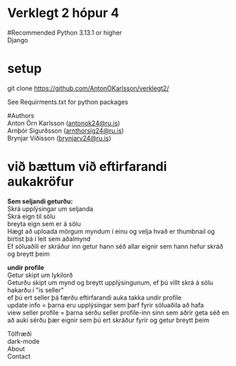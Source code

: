 # Verklegt 2 hópur 4

#Recommended
Python 3.13.1 or higher <br>
Django

# setup
git clone https://github.com/AntonOKarlsson/verklegt2/ <br>

See Requirments.txt for python packages


#Authors <br>
Anton Örn Karlsson (antonok24@ru.is) <br>
Arnþór Sigurðsson  (arnthorsig24@ru.is) <br>
Brynjar Víðisson (brynjarv24@ru.is) <br>


# við bættum við eftirfarandi aukakröfur
<b>Sem seljandi geturðu: </b><br>
Skrá upplýsingar um seljanda<br>
Skrá eign til sölu<br>
breyta eign sem er á sölu<br>
Hægt að uploada mörgum myndum í einu og velja hvað er thumbnail og birtist þá í leit sem aðalmynd<br>
Ef söluaðili er skráður inn getur hann séð allar eignir sem hann hefur skráð og breytt þeim<br>

<b>undir profile</b><br>
Getur skipt um lykilorð<br>
Geturðu skipt um mynd og breytt upplýsingunum, ef þú villt skrá á sölu hakarðu í "is seller"<br>
ef þú ert seller þá færðu eftirfarandi auka takka undir profile<br>
update info = þarna eru upplýsingar sem þarf fyrir söluaðila að hafa<br>
view seller profile = þarna sérðu seller profile-inn sinn sem aðrir geta séð en að auki sérðu þær eignir sem þú ert skráður fyrir og getur breytt þeim<br>


Tölfræði<br>
dark-mode<br>
About<br>
Contact<br>
